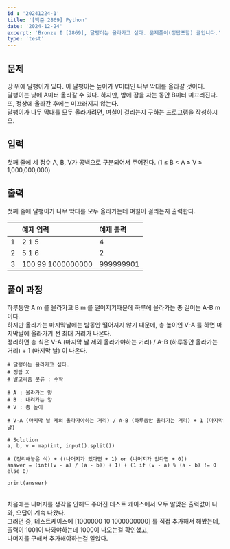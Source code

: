 ```yaml
---
id : '20241224-1'
title: '[백준 2869] Python'
date: '2024-12-24'
excerpt: 'Bronze I [2869], 달팽이는 올라가고 싶다. 문제풀이(정답포함) 글입니다.'
type: 'test'
---
```


## 문제
땅 위에 달팽이가 있다. 이 달팽이는 높이가 V미터인 나무 막대를 올라갈 것이다.<br>
달팽이는 낮에 A미터 올라갈 수 있다. 하지만, 밤에 잠을 자는 동안 B미터 미끄러진다. 또, 정상에 올라간 후에는 미끄러지지 않는다.<br>
달팽이가 나무 막대를 모두 올라가려면, 며칠이 걸리는지 구하는 프로그램을 작성하시오.<br>

## 입력
첫째 줄에 세 정수 A, B, V가 공백으로 구분되어서 주어진다. (1 ≤ B < A ≤ V ≤ 1,000,000,000)<br>

## 출력
첫째 줄에 달팽이가 나무 막대를 모두 올라가는데 며칠이 걸리는지 출력한다.<br>

||예제 입력|예제 출력|
|:-:|:-|:-|
|1|2 1 5|4|
|2|5 1 6|2|
|3|100 99 1000000000|999999901|

## 풀이 과정
하루동안 A m 를 올라가고 B m 를 떨어지기때문에 하루에 올라가는 총 길이는 A-B m 이다.<br>
하지만 올라가는 마지막날에는 밤동안 떨어지지 않기 때문에, 총 높이인 V-A 를 하면 마지막날에 올라가기 전 최대 거리가 나온다.<br>
정리하면 총 식은 V-A (마지막 날 제외 올라가야하는 거리) / A-B (하루동안 올라가는 거리) + 1 (마지막 날) 이 나온다.<br>

```
# 달팽이는 올라가고 싶다.
# 정답 X
# 알고리즘 분류 : 수학

# A : 올라가는 양
# B : 내려가는 양
# V : 총 높이

# V-A (마지막 날 제외 올라가야하는 거리) / A-B (하루동안 올라가는 거리) + 1 (마지막 날)

# Solution
a, b, v = map(int, input().split())

# (정리해놓은 식) + ((나머지가 있다면 + 1) or (나머지가 없다면 + 0))
answer = (int((v - a) / (a - b)) + 1) + (1 if (v - a) % (a - b) != 0 else 0)

print(answer)
```
<br>
처음에는 나머지를 생각을 안해도 주어진 테스트 케이스에서 모두 알맞은 출력값이 나와, 오답이 계속 나왔다.<br>
그러던 중, 테스트케이스에 [1000000 10 1000000000] 를 직접 추가해서 해봤는데,<br>
출력이 1001이 나와야하는데 1000이 나오는걸 확인했고,<br>
나머지를 구해서 추가해야하는걸 알았다.<br>